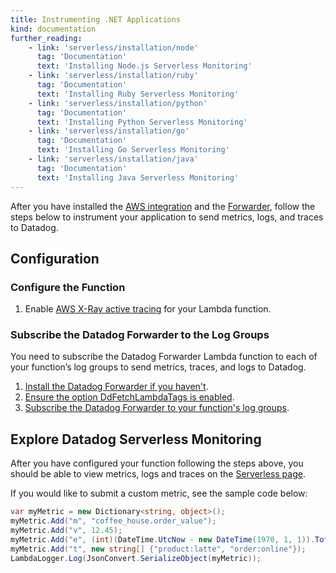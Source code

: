 ```yaml
---
title: Instrumenting .NET Applications
kind: documentation
further_reading:
    - link: 'serverless/installation/node'
      tag: 'Documentation'
      text: 'Installing Node.js Serverless Monitoring'
    - link: 'serverless/installation/ruby'
      tag: 'Documentation'
      text: 'Installing Ruby Serverless Monitoring'
    - link: 'serverless/installation/python'
      tag: 'Documentation'
      text: 'Installing Python Serverless Monitoring'
    - link: 'serverless/installation/go'
      tag: 'Documentation'
      text: 'Installing Go Serverless Monitoring'
    - link: 'serverless/installation/java'
      tag: 'Documentation'
      text: 'Installing Java Serverless Monitoring'
---
```


After you have installed the [AWS integration][1] and the [Forwarder][2], follow the steps below to instrument your application to send metrics, logs, and traces to Datadog.

## Configuration

### Configure the Function

1. Enable [AWS X-Ray active tracing][3] for your Lambda function.

### Subscribe the Datadog Forwarder to the Log Groups

You need to subscribe the Datadog Forwarder Lambda function to each of your function’s log groups to send metrics, traces, and logs to Datadog.

1. [Install the Datadog Forwarder if you haven't][2].
2. [Ensure the option DdFetchLambdaTags is enabled][4].
3. [Subscribe the Datadog Forwarder to your function's log groups][5].

## Explore Datadog Serverless Monitoring

After you have configured your function following the steps above, you should be able to view metrics, logs and traces on the [Serverless page][6].

If you would like to submit a custom metric, see the sample code below:

```csharp
var myMetric = new Dictionary<string, object>();
myMetric.Add("m", "coffee_house.order_value");
myMetric.Add("v", 12.45);
myMetric.Add("e", (int)(DateTime.UtcNow - new DateTime(1970, 1, 1)).TotalSeconds);
myMetric.Add("t", new string[] {"product:latte", "order:online"});
LambdaLogger.Log(JsonConvert.SerializeObject(myMetric));
```

[1]: /serverless/#1-install-the-cloud-integration
[2]: https://docs.datadoghq.com/serverless/forwarder/
[3]: https://docs.aws.amazon.com/xray/latest/devguide/xray-services-lambda.html
[4]: https://docs.datadoghq.com/serverless/forwarder/#experimental-optional
[5]: https://docs.datadoghq.com/logs/guide/send-aws-services-logs-with-the-datadog-lambda-function/#collecting-logs-from-cloudwatch-log-group
[6]: https://app.datadoghq.com/functions
